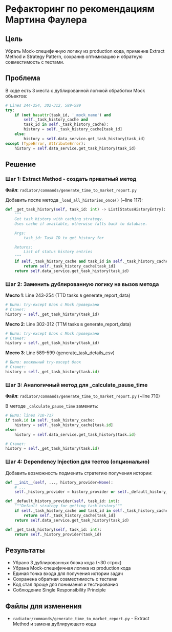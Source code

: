 # Рефакторинг по рекомендациям Мартина Фаулера

## Цель
Убрать Mock-специфичную логику из production кода, применив Extract Method и Strategy Pattern, сохранив оптимизацию и обратную совместимость с тестами.

## Проблема
В коде есть 3 места с дублированной логикой обработки Mock объектов:

```python
# Lines 244-254, 302-312, 589-599
try:
    if (not hasattr(task_id, '_mock_name') and
        self._task_history_cache and
        task_id in self._task_history_cache):
        history = self._task_history_cache[task_id]
    else:
        history = self.data_service.get_task_history(task_id)
except (TypeError, AttributeError):
    history = self.data_service.get_task_history(task_id)
```

## Решение

### Шаг 1: Extract Method - создать приватный метод
**Файл**: `radiator/commands/generate_time_to_market_report.py`

Добавить после метода `_load_all_histories_once()` (~line 117):

```python
def _get_task_history(self, task_id: int) -> List[StatusHistoryEntry]:
    """
    Get task history with caching strategy.
    Uses cache if available, otherwise falls back to database.

    Args:
        task_id: Task ID to get history for

    Returns:
        List of status history entries
    """
    if self._task_history_cache and task_id in self._task_history_cache:
        return self._task_history_cache[task_id]
    return self.data_service.get_task_history(task_id)
```

### Шаг 2: Заменить дублированную логику на вызов метода

**Место 1**: Line 243-254 (TTD tasks в generate_report_data)
```python
# Было: try-except блок с Mock проверками
# Станет:
history = self._get_task_history(task_id)
```

**Место 2**: Line 302-312 (TTM tasks в generate_report_data)
```python
# Было: try-except блок с Mock проверками
# Станет:
history = self._get_task_history(task_id)
```

**Место 3**: Line 589-599 (generate_task_details_csv)
```python
# Было: вложенный try-except блок
# Станет:
history = self._get_task_history(task.id)
```

### Шаг 3: Аналогичный метод для _calculate_pause_time

**Файл**: `radiator/commands/generate_time_to_market_report.py` (~line 710)

В методе `_calculate_pause_time` заменить:
```python
# Было: lines 710-717
if task.id in self._task_history_cache:
    history = self._task_history_cache[task.id]
else:
    history = self.data_service.get_task_history(task.id)

# Станет:
history = self._get_task_history(task.id)
```

### Шаг 4: Dependency Injection для тестов (опционально)

Добавить возможность подменить стратегию получения истории:

```python
def __init__(self, ..., history_provider=None):
    # ...
    self._history_provider = history_provider or self._default_history_provider

def _default_history_provider(self, task_id: int):
    """Default strategy for getting task history"""
    if self._task_history_cache and task_id in self._task_history_cache:
        return self._task_history_cache[task_id]
    return self.data_service.get_task_history(task_id)

def _get_task_history(self, task_id: int):
    return self._history_provider(task_id)
```

## Результаты
- Убрано 3 дублированных блока кода (~30 строк)
- Убрана Mock-специфичная логика из production кода
- Единая точка входа для получения истории задач
- Сохранена обратная совместимость с тестами
- Код стал проще для понимания и тестирования
- Соблюдение Single Responsibility Principle

## Файлы для изменения
- `radiator/commands/generate_time_to_market_report.py` - Extract Method и замена дублирующего кода
